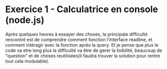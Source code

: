 # Exercice 1 - Calculatrice en console (node.js)

Après quelques heures à essayer des choses, la principale difficulté rencontré est de comprendre comment fonction l'interface readline, et comment intéragir avec la fonction après la query. Et je pense que plus le code va etre long plus la difficulté va être de gerer la lisibilité, beaucoup de "question" et de choses reutilisées(il faudra trouver la solution pour rentre tout cela modulable).

